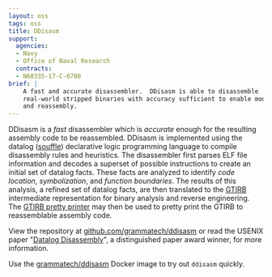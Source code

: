 ```yaml
---
layout: oss
tags: oss
title: DDisasm
support:
  agencies:
  - Navy
  - Office of Naval Research
  contracts:
  - N68335-17-C-0700
brief: |
    A fast and accurate disassembler.  DDisasm is able to disassemble
    real-world stripped binaries with accuracy sufficient to enable modification
    and reassembly.
---
```


DDisasm is a *fast* disassembler which is *accurate* enough for the
resulting assembly code to be reassembled.  DDisasm is implemented
using the datalog ([souffle](https://github.com/souffle-lang/souffle))
declarative logic programming language to compile disassembly rules
and heuristics.  The disassembler first parses ELF file information
and decodes a superset of possible instructions to create an initial
set of datalog facts.  These facts are analyzed to identify *code
location*, *symbolization*, and *function boundaries*.  The results of
this analysis, a refined set of datalog facts, are then translated to
the [GTIRB](https://github.com/grammatech/gtirb) intermediate
representation for binary analysis and reverse engineering.  The
[GTIRB pretty printer](https://github.com/grammatech/gtirb-pprinter)
may then be used to pretty print the GTIRB to reassemblable assembly
code.

View the repository at [github.com/grammatech/ddisasm][] or read the
USENIX paper "[Datalog Disassembly][]", a distinguished paper award
winner, for more information.

[github.com/grammatech/ddisasm]: https://github.com/grammatech/ddisasm
[Datalog Disassembly]: https://www.usenix.org/conference/usenixsecurity20/presentation/flores-montoya

Use the [grammatech/ddisasm](https://hub.docker.com/r/grammatech/ddisasm)
Docker image to try out `ddisasm` quickly.
